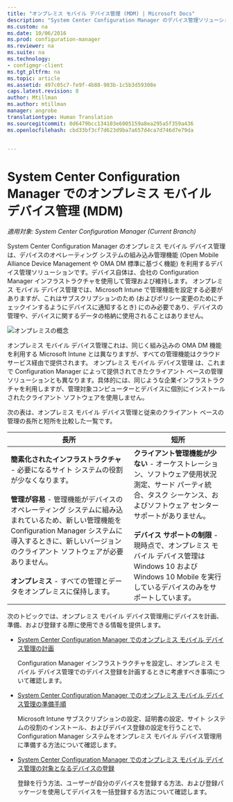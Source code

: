 ```yaml
---
title: "オンプレミス モバイル デバイス管理 (MDM) | Microsoft Docs"
description: "System Center Configuration Manager のデバイス管理ソリューション、オンプレミス モバイル デバイス管理について説明します。"
ms.custom: na
ms.date: 10/06/2016
ms.prod: configuration-manager
ms.reviewer: na
ms.suite: na
ms.technology:
- configmgr-client
ms.tgt_pltfrm: na
ms.topic: article
ms.assetid: 497c05c7-fe9f-4b88-983b-1c5b3d59308e
caps.latest.revision: 8
author: Mtillman
ms.author: mtillman
manager: angrobe
translationtype: Human Translation
ms.sourcegitcommit: 0d6479bcc134103e6005159a8ea295a5f359a436
ms.openlocfilehash: cbd33bf3cf7d623d9ba7a657d4ca7d746d7e79da


---
```

# <a name="on-premises-mobile-device-management-mdm-in-system-center-configuration-manager"></a>System Center Configuration Manager でのオンプレミス モバイル デバイス管理 (MDM)

*適用対象: System Center Configuration Manager (Current Branch)*

System Center Configuration Manager のオンプレミス モバイル デバイス管理 は、デバイスのオペレーティング システムの組み込み管理機能 (Open Mobile Alliance Device Management や OMA DM 標準に基づく機能) を利用するデバイス管理ソリューションです。デバイス自体は、会社の Configuration Manager インフラストラクチャを使用して管理および維持します。 オンプレミス モバイル デバイス管理では、Microsoft Intune で管理機能を設定する必要がありますが、これはサブスクリプションのため (およびポリシー変更のためにチェックインするようにデバイスに通知するとき) にのみ必要であり、デバイスの管理や、デバイスに関するデータの格納に使用されることはありません。  

 ![オンプレミスの概念](media/On-premises-conceptual.png)  

 オンプレミス モバイル デバイス管理これは、同じく組み込みの OMA DM 機能を利用する Microsoft Intune とは異なりますが、すべての管理機能はクラウド サービス経由で提供されます。  オンプレミス モバイル デバイス管理 は、これまで Configuration Manager によって提供されてきたクライアント ベースの管理ソリューションとも異なります。具体的には、同じような企業インフラストラクチャを利用しますが、管理対象コンピューターとデバイスに個別にインストールされたクライアント ソフトウェアを使用しません。  

 次の表は、オンプレミス モバイル デバイス管理と従来のクライアント ベースの管理の長所と短所を比較した一覧です。  

|長所|短所|  
|----------------|-------------------|  
|**簡素化されたインフラストラクチャ** - 必要になるサイト システムの役割が少なくなります。<br /><br /> **管理が容易** - 管理機能がデバイスのオペレーティング システムに組み込まれているため、新しい管理機能を Configuration Manager システムに導入するときに、新しいバージョンのクライアント ソフトウェアが必要ありません。<br /><br /> **オンプレミス** - すべての管理とデータをオンプレミスに保持します。|**クライアント管理機能が少ない** - オーケストレーション、ソフトウェア使用状況測定、サード パーティ統合、タスク シーケンス、およびソフトウェア センター サポートがありません。<br /><br /> **デバイス サポートの制限** - 現時点で、オンプレミス モバイル デバイス管理は Windows 10 および Windows 10 Mobile を実行しているデバイスのみをサポートしています。|  

 次のトピックでは、オンプレミス モバイル デバイス管理用にデバイスを計画、準備、および登録する際に使用できる情報を提供します。  

-   [System Center Configuration Manager でのオンプレミス モバイル デバイス管理の計画](../plan-design/plan-on-premises-mdm.md)  

     Configuration Manager インフラストラクチャを設定し、オンプレミス モバイル デバイス管理でのデバイス登録を計画するときに考慮すべき事項について確認します。  

-   [System Center Configuration Manager でのオンプレミス モバイル デバイス管理の準備手順](../get-started/preparation-steps-for-on-premises-mdm.md)  

     Microsoft Intune サブスクリプションの設定、証明書の設定、サイト システムの役割のインストール、およびデバイス登録の設定を行うことで、Configuration Manager システムをオンプレミス モバイル デバイス管理用に準備する方法について確認します。  

-   [System Center Configuration Manager でのオンプレミス モバイル デバイス管理の対象となるデバイスの登録](../deploy-use/enroll-devices-on-premises-mdm.md)  

     登録を行う方法、ユーザーが自分のデバイスを登録する方法、および登録パッケージを使用してデバイスを一括登録する方法について確認します。  



<!--HONumber=Dec16_HO3-->


